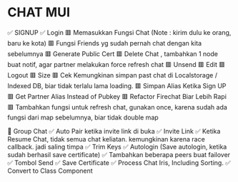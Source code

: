 # CHAT MUI
✅ SIGNUP
✅ Login
🟥 Memasukkan Fungsi Chat (Note : kirim dulu ke orang, baru ke kota)
🟥 Fungsi Friends yg sudah pernah chat dengan kita sebelumnya
🟥 Generate Public Cert
🟥 Delete Chat , tambahkan 1 node buat notif, agar partner melakukan force refresh chat
🟥 Unsend
🟥 Edit
🟥 Logout
🟥 Size
🟥 Cek Kemungkinan simpan past chat di Localstorage / Indexed DB, biar tidak terlalu lama loading.
🟥 Simpan Alias Ketika Sign UP
🟥 Get Partner Alias Instead of Pubkey
🟥 Refactor Firechat Biar Lebih Rapi
🟥 Tambahkan fungsi untuk refresh chat, gunakan once, karena sudah ada fungsi dari map sebelumnya, biar tidak double map

🐢 Group Chat
✅ Auto Pair ketika invite link di buka
✅ Invite Link
✅ Ketika Resume Chat, tidak semua chat keliatan. kemungkinan karena race callback. jadi saling timpa
✅ Trim Keys
✅ Autologin (Save autologin, ketika sudah berhasil save certificate)
✅ Tambahkan beberapa peers buat failover
✅ Tombol Send
✅ Save Certificate
✅ Process Chat Iris, Including Sorting.
✅ Convert to Class Component
